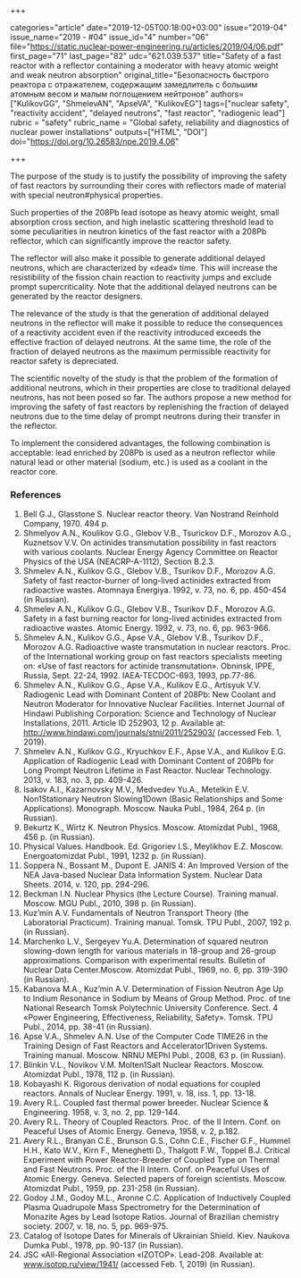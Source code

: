 +++

categories="article"
date="2019-12-05T00:18:00+03:00"
issue="2019-04"
issue_name="2019 - #04"
issue_id="4"
number="06"
file="https://static.nuclear-power-engineering.ru/articles/2019/04/06.pdf"
first_page="71"
last_page="82"
udc="621.039.537"
title="Safety of a fast reactor with a reflector containing a moderator with heavy atomic weight and weak neutron absorption"
original_title="Безопасность быстрого реактора с отражателем, содержащим замедлитель с большим атомным весом и малым поглощением нейтронов"
authors=["KulikovGG", "ShmelevAN", "ApseVA", "KulikovEG"]
tags=["nuclear safety", "reactivity accident", "delayed neutrons", "fast reactor", "radiogenic lead"]
rubric = "safety"
rubric_name = "Global safety, reliability and diagnostics of nuclear power installations"
outputs=["HTML", "DOI"]
doi="https://doi.org/10.26583/npe.2019.4.06"

+++

The purpose of the study is to justify the possibility of improving the safety of fast reactors by surrounding their cores with reflectors made of material with special neutron#physical properties.

Such properties of the 208Pb lead isotope as heavy atomic weight, small absorption cross section, and high inelastic scattering threshold lead to some peculiarities in neutron kinetics of the fast reactor with a 208Pb reflector, which can significantly improve the reactor safety.

The reflector will also make it possible to generate additional delayed neutrons, which are characterized by «dead» time. This will increase the resistibility of the fission chain reaction to reactivity jumps and exclude prompt supercriticality. Note that the additional delayed neutrons can be generated by the reactor designers.

The relevance of the study is that the generation of additional delayed neutrons in the reflector will make it possible to reduce the consequences of a reactivity accident even if the reactivity introduced exceeds the effective fraction of delayed neutrons. At the same time, the role of the fraction of delayed neutrons as the maximum permissible reactivity for reactor safety is depreciated.

The scientific novelty of the study is that the problem of the formation of additional neutrons, which in their properties are close to traditional delayed neutrons, has not been posed so far. The authors propose a new method for improving the safety of fast reactors by replenishing the fraction of delayed neutrons due to the time delay of prompt neutrons during their transfer in the reflector.

To implement the considered advantages, the following combination is acceptable: lead enriched by 208Pb is used as a neutron reflector while natural lead or other material (sodium, etc.) is used as a coolant in the reactor core.


### References

1. Bell G.J., Glasstone S. Nuclear reactor theory. Van Nostrand Reinhold Company, 1970. 494 p.
2. Shmelyov A.N., Koulikov G.G., Glebov V.B., Tsurickov D.F., Morozov A.G., Kuznetsov V.V. On actinides transmutation possibility in fast reactors with various coolants. Nuclear Energy Agency Committee on Reactor Physics of the USA (NEACRP-A-1112), Section B.2.3.
3. Shmelev A.N., Kulikov G.G., Glebov V.B., Tsurikov D.F., Morozov A.G. Safety of fast reactor-burner of long-lived actinides extracted from radioactive wastes. Atomnaya Energiya. 1992, v. 73, no. 6, pp. 450-454 (in Russian).
4. Shmelev A.N., Kulikov G.G., Glebov V.B., Tsurikov D.F., Morozov A.G. Safety in a fast burning reactor for long-lived actinides extracted from radioactive wastes. Atomic Energy. 1992, v. 73, no. 6, pp. 963-966.
5. Shmelev A.N., Kulikov G.G., Apse V.A., Glebov V.B., Tsurikov D.F., Morozov A.G. Radioactive waste transmutation in nuclear reactors. Proc. of the International working group on fast reactors specialists meeting on: «Use of fast reactors for actinide transmutation». Obninsk, IPPE, Russia, Sept. 22-24, 1992. IAEA-TECDOC-693, 1993, pp.77-86.
6. Shmelev A.N., Kulikov G.G., Apse V.A., Kulikov E.G., Artisyuk V.V. Radiogenic Lead with Dominant Content of 208Pb: New Coolant and Neutron Moderator for Innovative Nuclear Facilities. Internet Journal of Hindawi Publishing Corporation: Science and Technology of Nuclear Installations, 2011. Article ID 252903, 12 p. Available at: http://www.hindawi.com/journals/stni/2011/252903/ (accessed Feb. 1, 2019).
7. Shmelev A.N., Kulikov G.G., Kryuchkov E.F., Apse V.A., and Kulikov E.G. Application of Radiogenic Lead with Dominant Content of 208Pb for Long Prompt Neutron Lifetime in Fast Reactor. Nuclear Technology. 2013, v. 183, no. 3, pp. 409-426.
8. Isakov A.I., Kazarnovsky M.V., Medvedev Yu.A., Metelkin E.V. Non1Stationary Neutron Slowing1Down (Basic Relationships and Some Applications). Monograph. Moscow. Nauka Publ., 1984, 264 p. (in Russian).
9. Bekurtz K., Wirtz K. Neutron Physics. Moscow. Atomizdat Publ., 1968, 456 p. (in Russian).
10. Physical Values. Handbook. Ed. Grigoriev I.S., Meylikhov E.Z. Moscow. Energoatomizdat Publ., 1991, 1232 p. (in Russian).
11. Soppera N., Bossant M., Dupont E. JANIS 4: An Improved Version of the NEA Java-based Nuclear Data Information System. Nuclear Data Sheets. 2014, v. 120, pp. 294-296.
12. Beckman I.N. Nuclear Physics (the Lecture Course). Training manual. Moscow. MGU Publ., 2010, 398 p. (in Russian).
13. Kuz’min A.V. Fundamentals of Neutron Transport Theory (the Laboratorial Practicum). Training manual. Tomsk. TPU Publ., 2007, 192 p. (in Russian).
14. Marchenko L.V., Sergeyev Yu.A. Determination of squared neutron slowing-down length for various materials in 18-group and 26-group approximations. Comparison with experimental results. Bulletin of Nuclear Data Center.Moscow. Atomizdat Publ., 1969, no. 6, pp. 319-390 (in Russian).
15. Kabanova М.А., Kuz’min A.V. Determination of Fission Neutron Age Up to Indium Resonance in Sodium by Means of Group Method. Proc. of tne National Research Tomsk Polytechnic University Conference. Sect. 4 «Power Engineering, Effectiveness, Reliability, Safety». Tomsk. TPU Publ., 2014, pp. 38-41 (in Russian).
16. Apse V.A., Shmelev A.N. Use of the Computer Code TIME26 in the Training Design of Fast Reactors and Accelerator1Driven Systems. Training manual. Moscow. NRNU MEPhI Publ., 2008, 63 p. (in Russian).
17. Blinkin V.L., Novikov V.M. Molten1Salt Nuclear Reactors. Moscow. Atomizdat Publ., 1978, 112 p. (in Russian).
18. Kobayashi K. Rigorous derivation of nodal equations for coupled reactors. Annals of Nuclear Energy. 1991, v. 18, iss. 1, pp. 13-18.
19. Avery R.L. Coupled fast thermal power breeder. Nuclear Science & Engineering. 1958, v. 3, no. 2, pp. 129-144.
20. Avery R.L. Theory of Coupled Reactors. Proc. of the II Intern. Conf. on Peaceful Uses of Atomic Energy. Geneva, 1958, v. 2, p.182.
21. Avery R.L., Branyan C.E., Brunson G.S., Cohn C.E., Fischer G.F., Hummel H.H., Kato W.V., Kirn F., Meneghetti D., Thalgott F.W., Toppel B.J. Critical Experiment with Power Reactor-Breeder of Coupled Type on Thermal and Fast Neutrons. Proc. of the II Intern. Conf. on Peaceful Uses of Atomic Energy. Geneva. Selected papers of foreign scientists. Moscow. Atomizdat Publ., 1959, pp. 231-258 (in Russian).
22. Godoy J.M., Godoy M.L., Aronne C.C. Application of Inductively Coupled Plasma Quadrupole Mass Spectrometry for the Determination of Monazite Ages by Lead Isotope Ratios. Journal of Brazilian chemistry society. 2007, v. 18, no. 5, pp. 969-975.
23. Catalog of Isotope Dates for Minerals of Ukrainian Shield. Kiev. Naukova Dumka Publ., 1978, pp. 90-137 (in Russian).
24. JSC «All-Regional Association «IZOTOP». Lead-208. Available at: www.isotop.ru/view/1941/ (accessed Feb. 1, 2019) (in Russian).